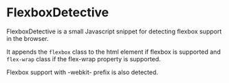 # FlexboxDetective

FlexboxDetective is a small Javascript snippet for detecting flexbox support in the browser.

It appends the `flexbox` class to the html element if flexbox is supported and `flex-wrap` class if the flex-wrap property is supported.

Flexbox support with -webkit- prefix is also detected.
